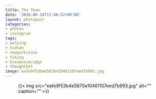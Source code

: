 ```yaml
---
title: The Team
date: '2016-06-19T11:46:52+00:00'
layout: photopost
categories:
- photos
- instagram
tags:
- walking
- hudson
- newyorkstate
- hiking
- breakneckridge
- thoughtbot
image: eafe9f53b4e5870e10461107eed7b993.jpg
---
```


<figure class="photo photo--square">
  {{< img src="eafe9f53b4e5870e10461107eed7b993.jpg" alt="" caption="" >}}

</figure>




